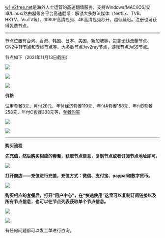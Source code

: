 [w1.v2free.net](https://w1.v2free.net/auth/register?code=UsUP)是海外人士运营的高速翻墙服务，支持Windows/MAC/iOS/安卓/Linux/路由器等各平台高速翻墙：解锁大多数流媒体（Netflix、TVB、HKTV、ViuTV等），1080P高清视频、4K高清视频秒开，超低延迟。注册也可获得免费节点。

***

节点位置有台湾、香港、韩国、日本、美国、新加坡等，包含无线流量节点、CN2中转节点和专线节点等。大多数节点为v2ray节点，游戏节点为SS节点。

节点如下（2021年11月13日截图）：

![](https://fastly.jsdelivr.net/gh/Alvin9999/pac2/v2fee/vip11.PNG)

![](https://fastly.jsdelivr.net/gh/Alvin9999/pac2/v2fee/vip14.PNG)

![](https://fastly.jsdelivr.net/gh/Alvin9999/pac2/v2fee/vip13.PNG)

**价格**

试用套餐3元、月付20元、年付经济套餐110元、年付A套餐168元、年付B套餐258元、年付C套餐338元等，[套餐购买](https://w1.v2free.net/auth/register?code=UsUP)

![](https://fastly.jsdelivr.net/gh/Alvin9999/pac2/v2fee/price01.PNG)

![](https://fastly.jsdelivr.net/gh/Alvin9999/pac2/v2fee/price02.PNG)


***

**购买流程**

**先充值，然后购买相应的套餐，获取节点信息，复制节点或者订阅节点地址即可。**

![](https://fastly.jsdelivr.net/gh/Alvin9999/pac2/v2fee/3.jpg)

**打开商店——充值进行充值，充值方式：微信、支付宝、paypal和数字货币。**

![](https://cfastly.jsdelivr.net/gh/Alvin9999/pac2/v2fee/v2ray-003.PNG)

**购买相应的套餐后，打开“用户中心”，在“快速使用”这里可以复制订阅链接以及所有节点信息，也可以在节点列表获取单个节点信息。**

![](https://fastly.jsdelivr.net/gh/Alvin9999/pac2/v2fee/6.jpg)

![](https://fastly.jsdelivr.net/gh/Alvin9999/pac2/v2fee/8.jpg)

有任何问题都可以发工单进行咨询。